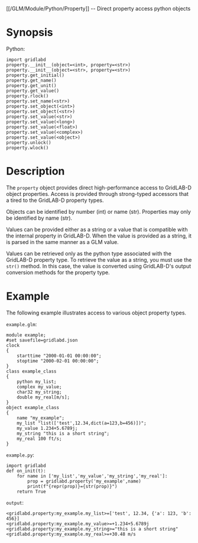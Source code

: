 [[/GLM/Module/Python/Property]] -- Direct property access python objects

# Synopsis

Python:

~~~
import gridlabd
property.__init__(object=<int>, property=<str>)
property.__init__(object=<str>, property=<str>)
property.get_initial()
property.get_name()
property.get_unit()
property.get_value()
property.rlock()
property.set_name(<str>)
property.set_object(<int>)
property.set_object(<str>)
property.set_value(<str>)
property.set_value(<long>)
property.set_value(<float>)
property.set_value(<complex>)
property.set_value(<object>)
property.unlock()
property.wlock()
~~~

# Description

The `property` object provides direct high-performance access to GridLAB-D object properties.  Access is provided through strong-typed accessors that a tired to the GridLAB-D property types.

Objects can be identified by number (int) or name (str).  Properties may only be identified by name (str).

Values can be provided either as a string or a value that is compatible with the internal property in GridLAB-D.  When the value is provided as a string, it is parsed in the same manner as a GLM value.

Values can be retrieved only as the python type associated with the GridLAB-D property type.  To retrieve the value as a string, you must use the `str()` method.  In this case, the value is converted using GridLAB-D's output conversion methods for the property type.

# Example

The following example illustrates access to various object property types.

`example.glm`:

~~~
module example;
#set savefile=gridlabd.json
clock
{
	starttime "2000-01-01 00:00:00";
	stoptime "2000-02-01 00:00:00";
}
class example_class
{
	python my_list;
	complex my_value;
	char32 my_string;
	double my_real[m/s];
}
object example_class
{
	name "my_example";
	my_list "list(['test',12.34,dict(a=123,b=456)])";
	my_value 1.234+5.6789j;
	my_string "this is a short string";
	my_real 100 ft/s;
}
~~~

`example.py`:

~~~
import gridlabd
def on_init(t):
	for name in ['my_list','my_value','my_string','my_real']:
		prop = gridlabd.property('my_example',name)
		print(f"{repr(prop)}={str(prop)}")
	return True
~~~

`output`:

~~~
<gridlabd.property:my_example.my_list>=['test', 12.34, {'a': 123, 'b': 456}]
<gridlabd.property:my_example.my_value>=+1.234+5.6789j
<gridlabd.property:my_example.my_string>="this is a short string"
<gridlabd.property:my_example.my_real>=+30.48 m/s
~~~
